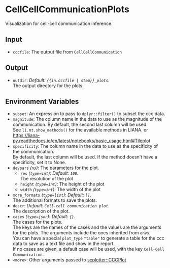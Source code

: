# CellCellCommunicationPlots

Visualization for cell-cell communication inference.



## Input

- `cccfile`:
    The output file from `CellCellCommunication`

## Output

- `outdir`: *Default: `{{in.cccfile | stem}}_plots`*. <br />
    The output directory for the plots.<br />

## Environment Variables

- `subset`:
    An expression to pass to `dplyr::filter()` to subset the ccc data.<br />
- `magnitude`:
    The column name in the data to use as the magnitude of the
    communication. By default, the second last column will be used.<br />
    See `li.mt.show_methods()` for the available methods in LIANA. or
    <https://liana-py.readthedocs.io/en/latest/notebooks/basic_usage.html#Tileplot>
- `specificity`:
    The column name in the data to use as the specificity of the communication.<br />
    By default, the last column will be used. If the method doesn't have a specificity, set it to None.<br />
- `devpars` *(`ns`)*:
    The parameters for the plot.<br />
    - `res` *(`type=int`)*: *Default: `100`*. <br />
        The resolution of the plot
    - `height` *(`type=int`)*:
        The height of the plot
    - `width` *(`type=int`)*:
        The width of the plot
- `more_formats` *(`type=list`)*: *Default: `[]`*. <br />
    The additional formats to save the plots.<br />
- `descr`: *Default: `Cell-cell communication plot`*. <br />
    The description of the plot.<br />
- `cases` *(`type=json`)*: *Default: `{}`*. <br />
    The cases for the plots.<br />
    The keys are the names of the cases and the values are the arguments for
    the plots. The arguments include the ones inherited from `envs`.<br />
    You can have a special `plot_type` `"table"` to generate a table for the
    ccc data to save as a text file and show in the report.<br />
    If no cases are given, a default case will be used, with the
    key `Cell-Cell Communication`.<br />
- `<more>`:
    Other arguments passed to
    [scplotter::CCCPlot](https://user.github.io/scplotter/reference/CCCPlot.html)

